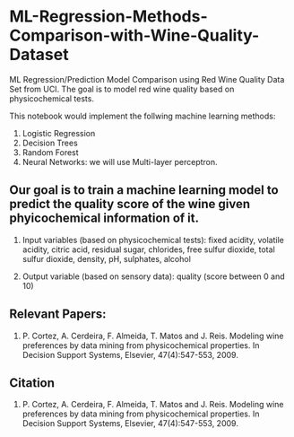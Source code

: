 # ML-Regression-Methods-Comparison-with-Wine-Quality-Dataset
ML Regression/Prediction Model Comparison using Red Wine Quality Data Set from UCI. The goal is to model red wine quality based on physicochemical tests. 

This notebook would implement the follwing machine learning methods:

1. Logistic Regression
2. Decision Trees
3. Random Forest
4. Neural Networks: we will use Multi-layer perceptron.


## Our goal is to train a machine learning model to predict the quality score of the wine given phyicochemical information of it.

1. Input variables (based on physicochemical tests): fixed acidity, volatile acidity, citric acid, residual sugar, chlorides, free sulfur dioxide, total sulfur dioxide, density, pH, sulphates, alcohol

2. Output variable (based on sensory data): quality (score between 0 and 10)


## Relevant Papers:

1. P. Cortez, A. Cerdeira, F. Almeida, T. Matos and J. Reis. Modeling wine preferences by data mining from physicochemical properties.
In Decision Support Systems, Elsevier, 47(4):547-553, 2009.


## Citation

1. P. Cortez, A. Cerdeira, F. Almeida, T. Matos and J. Reis.
Modeling wine preferences by data mining from physicochemical properties. In Decision Support Systems, Elsevier, 47(4):547-553, 2009.
